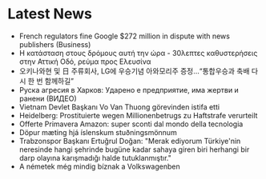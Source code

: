 # Latest News
-  French regulators fine Google $272 million in dispute with news publishers (Business)
-  Η κατάσταση στους δρόμους αυτή την ώρα - 30λεπτες καθυστερήσεις στην Αττική Οδό, ρεύμα προς Ελευσίνα
-  오키나와현 및 日 주류회사, LG에 우승기념 아와모리주 증정…“통합우승과 축배 다시 한 번 함께하길”
-  Руска агресия в Харков: Ударено е предприятие, има жертви и ранени (ВИДЕО)
-  Vietnam Devlet Başkanı Vo Van Thuong görevinden istifa etti
-  Heidelberg: Prostituierte wegen Millionenbetrugs zu Haftstrafe verurteilt
-  Offerte Primavera Amazon: super sconti dal mondo della tecnologia
-  Döpur mæting hjá íslenskum stuðningsmönnum
-  Trabzonspor Başkanı Ertuğrul Doğan: "Merak ediyorum Türkiye'nin neresinde hangi şehrinde bugüne kadar sahaya giren biri herhangi bir darp olayına karışmadığı halde tutuklanmıştır."
-  A németek még mindig bíznak a Volkswagenben

